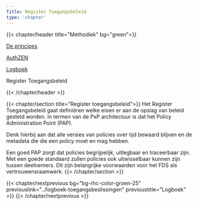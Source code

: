 ```yaml
---
Title: Register Toegangsbeleid
type: 'chapter'
---
```


{{< chapter/header title="Methodiek" bg="green">}}

<div class="sub-navigation-wrapper" role="navigation">
<div class="utrecht-paragraph pt-1 sub-navigation-tab bg-rhc-color-groen-25">
   <p>
      <a href="../principes">De principes</a> 
   </p>
</div>
<div class="utrecht-paragraph pt-1 sub-navigation-tab bg-rhc-color-groen-25">
   <p>
      <a href="../authzen-nlgov">AuthZEN</a>
   </p>
</div>
<div class="utrecht-paragraph pt-1 sub-navigation-tab bg-rhc-color-groen-25">
   <p>
      <a href="../logboek-toegangsbeslissingen">Logboek</a>
   </p>
</div> 
<div class="sub-navigation-tab-selected utrecht-paragraph pt-1 sub-navigation-tab">
   <p>
      Register Toegangsbeleid
   </p>
</div> 
</div>

{{< /chapter/header >}}

{{< chapter/section title="Register toegangsbeleid">}}
Het Register Toegangsbeleid gaat definiëren welke eisen er aan de opslag van beleid gesteld worden. In termen van de PxP architectuur is dat het Policy Administration Point (PAP).

Denk hierbij aan dat alle versies van policies over tijd bewaard blijven en de metadata die die een policy moet en mag hebben.

Een goed PAP zorgt dat policies begrijpelijk, uitlegbaar en traceerbaar zijn. Met een goede standaard zullen policies ook uitwisselbaar kunnen zijn tussen deelnemers. Dit zijn belangrijke voorwaarden voor het FDS als vertrouwensraamwerk.
{{< /chapter/section >}}

{{< chapter/nextprevious  bg="bg-rhc-color-groen-25" previouslink="../logboek-toegangsbeslissingen" previoustitle="Logboek" >}}
{{< /chapter/nextprevious >}}